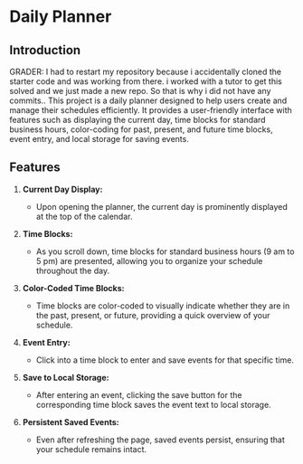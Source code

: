 # Daily Planner

## Introduction
GRADER: I had to restart my repository because i accidentally cloned the starter code and was working from there. i worked with a tutor to get this solved and we just made a new repo. So that is why i did not have any commits..
This project is a daily planner designed to help users create and manage their schedules efficiently. It provides a user-friendly interface with features such as displaying the current day, time blocks for standard business hours, color-coding for past, present, and future time blocks, event entry, and local storage for saving events.

## Features

1. **Current Day Display:**
   - Upon opening the planner, the current day is prominently displayed at the top of the calendar.

2. **Time Blocks:**
   - As you scroll down, time blocks for standard business hours (9 am to 5 pm) are presented, allowing you to organize your schedule throughout the day.

3. **Color-Coded Time Blocks:**
   - Time blocks are color-coded to visually indicate whether they are in the past, present, or future, providing a quick overview of your schedule.

4. **Event Entry:**
   - Click into a time block to enter and save events for that specific time.

5. **Save to Local Storage:**
   - After entering an event, clicking the save button for the corresponding time block saves the event text to local storage.

6. **Persistent Saved Events:**
   - Even after refreshing the page, saved events persist, ensuring that your schedule remains intact.


